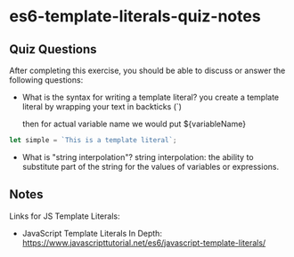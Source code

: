 # es6-template-literals-quiz-notes

## Quiz Questions

After completing this exercise, you should be able to discuss or answer the following questions:

- What is the syntax for writing a template literal?
  you create a template literal by wrapping your text in backticks (`)

  then for actual variable name we would put ${variableName}

```javascript
let simple = `This is a template literal`;
```

- What is "string interpolation"?
  string interpolation: the ability to substitute part of the string for the values of variables or expressions.

## Notes

Links for JS Template Literals:

- JavaScript Template Literals In Depth: https://www.javascripttutorial.net/es6/javascript-template-literals/

